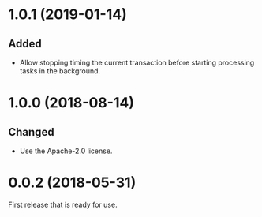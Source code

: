 # 1.0.1 (2019-01-14)

## Added
- Allow stopping timing the current transaction before starting processing tasks in the background.

# 1.0.0 (2018-08-14)

## Changed
* Use the Apache-2.0 license.

# 0.0.2 (2018-05-31)

First release that is ready for use.
